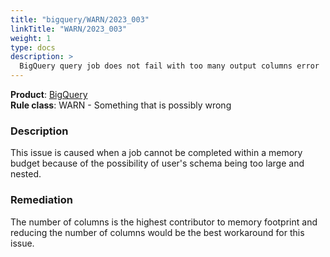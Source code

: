 ```yaml
---
title: "bigquery/WARN/2023_003"
linkTitle: "WARN/2023_003"
weight: 1
type: docs
description: >
  BigQuery query job does not fail with too many output columns error
---
```


**Product**: [BigQuery](https://cloud.google.com/bigquery)\
**Rule class**: WARN - Something that is possibly wrong

### Description

This issue is caused when a job cannot be completed within a memory budget because of the possibility of user's schema being too large and nested.

### Remediation

The number of columns is the highest contributor to memory footprint and reducing the number of columns would be the best workaround for this issue.
